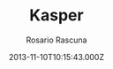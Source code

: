 ---
title: Kasper
github: https://github.com/rosario/kasper
demo: https://rosario.io/2013/11/10/kasper-theme-for-jekyll.html
author: Rosario Rascuna
ssg:
  - Jekyll
cms:
  - Markdown
date: 2013-11-10T10:15:43.000Z
description: Ghost's default theme (Casper) on Jekyll
draft: true
publish_date: '2013-11-10T10:15:43Z'
update_date: '2020-06-28T18:38:18Z'
github_star: 1045
github_fork: 412
---